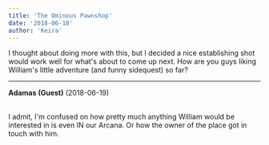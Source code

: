 ```yaml
---
title: 'The Ominous Pawnshop'
date: '2018-06-18'
author: 'Keira'
---
```


<p>I thought about doing more with this, but I decided a nice establishing shot would work well for what's about to come up next. How are you guys liking William's little adventure (and funny sidequest) so far?</p>

---
**Adamas (Guest)** (2018-06-19)

<br> I admit, I'm confused on how pretty much anything William would be interested in is even IN our Arcana. Or how the owner of the place got in touch with him.<br>

